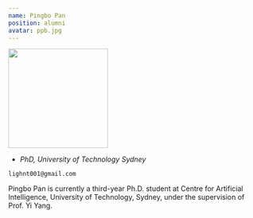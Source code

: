 ```yaml
---
name: Pingbo Pan
position: alumni
avatar: ppb.jpg
---
```


<img width="200" src="{{site.baseurl}}/images/people/{{page.avatar}}" data-action="zoom">

- _PhD, University of Technology Sydney_<br>
<!--- _Science coach. Collaborator. Transdisciplinary optimist._-->

<i class="fa fa-envelope-o"></i> `lighnt001@gmail.com`

Pingbo Pan is currently a third-year Ph.D. student at Centre for Artificial Intelligence, University of Technology, Sydney, under the supervision of Prof. Yi Yang.
